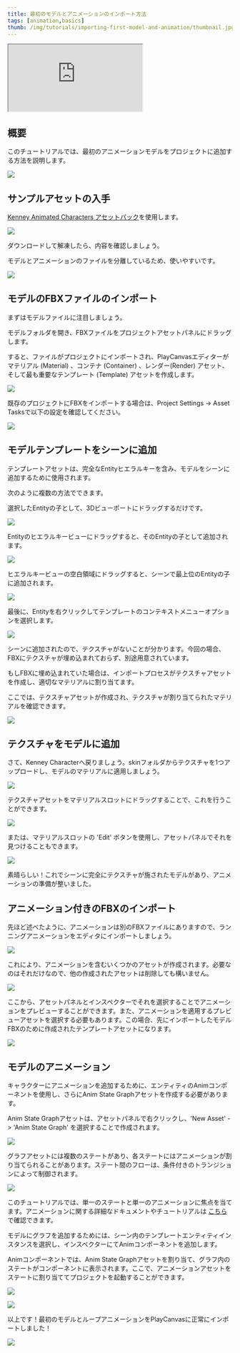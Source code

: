 ```yaml
---
title: 最初のモデルとアニメーションのインポート方法
tags: [animation,basics]
thumb: /img/tutorials/importing-first-model-and-animation/thumbnail.jpg
---
```


<div className="iframe-container">
    <iframe loading="lazy" src="https://www.youtube.com/embed/r0LYQw7laRA" title="YouTube video player" allow="accelerometer; autoplay; clipboard-write; encrypted-media; gyroscope; picture-in-picture" allowfullscreen></iframe>
</div>

## 概要

このチュートリアルでは、最初のアニメーションモデルをプロジェクトに追加する方法を説明します。

![](/img/tutorials/importing-first-model-and-animation/preview.gif)

## サンプルアセットの入手

[Kenney Animated Characters アセットパック][kenney-site]を使用します。

![](/img/tutorials/importing-first-model-and-animation/kenney-site.jpg)

ダウンロードして解凍したら、内容を確認しましょう。

モデルとアニメーションのファイルを分離しているため、使いやすいです。

![](/img/tutorials/importing-first-model-and-animation/asset-pack-contents.png)

## モデルのFBXファイルのインポート

まずはモデルファイルに注目しましょう。

モデルフォルダを開き、FBXファイルをプロジェクトアセットパネルにドラッグします。

すると、ファイルがプロジェクトにインポートされ、PlayCanvasエディターがマテリアル (Material) 、コンテナ (Container) 、レンダー(Render) アセット、そして最も重要なテンプレート (Template) アセットを作成します。

![](/img/tutorials/importing-first-model-and-animation/importing-model-fbx.gif)

既存のプロジェクトにFBXをインポートする場合は、Project Settings -> Asset Tasksで以下の設定を確認してください。

![](/img/tutorials/importing-first-model-and-animation/asset-tasks-settings.png)

## モデルテンプレートをシーンに追加

テンプレートアセットは、完全なEntityヒエラルキーを含み、モデルをシーンに追加するために使用されます。

次のように複数の方法でできます。

選択したEntityの子として、3Dビューポートにドラッグするだけです。

![](/img/tutorials/importing-first-model-and-animation/template-add-scene-view.gif)

Entityのヒエラルキービューにドラッグすると、そのEntityの子として追加されます。

![](/img/tutorials/importing-first-model-and-animation/template-add-on-entity.gif)

ヒエラルキービューの空白領域にドラッグすると、シーンで最上位のEntityの子に追加されます。

![](/img/tutorials/importing-first-model-and-animation/template-add-scene-hierarchy-area.gif)

最後に、Entityを右クリックしてテンプレートのコンテキストメニューオプションを選択します。

![](/img/tutorials/importing-first-model-and-animation/template-add-context-menu.gif)

シーンに追加されたので、テクスチャがないことが分かります。今回の場合、FBXにテクスチャが埋め込まれておらず、別途用意されています。

もしFBXに埋め込まれていた場合は、インポートプロセスがテクスチャアセットを作成し、適切なマテリアルに割り当てます。

ここでは、テクスチャアセットが作成され、テクスチャが割り当てられたマテリアルを確認できます。

![](/img/tutorials/importing-first-model-and-animation/embedded-textures-fbx-example.png)

## テクスチャをモデルに追加

さて、Kenney Characterへ戻りましょう。skinフォルダからテクスチャを1つアップロードし、モデルのマテリアルに適用しましょう。

![](/img/tutorials/importing-first-model-and-animation/importing-texture.gif)

テクスチャアセットをマテリアルスロットにドラッグすることで、これを行うことができます。

![](/img/tutorials/importing-first-model-and-animation/texture-to-material.gif)

または、マテリアルスロットの 'Edit' ボタンを使用し、アセットパネルでそれを見つけることもできます。
 

![](/img/tutorials/importing-first-model-and-animation/material-pick-texture.gif)

素晴らしい！これでシーンに完全にテクスチャが施されたモデルがあり、アニメーションの準備が整いました。

## アニメーション付きのFBXのインポート

先ほど述べたように、アニメーションは別のFBXファイルにありますので、ランニングアニメーションをエディタにインポートしましょう。

![](/img/tutorials/importing-first-model-and-animation/importing-animation-fbx.gif)

これにより、アニメーションを含むいくつかのアセットが作成されます。必要なのはそれだけなので、他の作成されたアセットは削除しても構いません。

![](/img/tutorials/importing-first-model-and-animation/delete-animation-files.png)

ここから、アセットパネルとインスペクターでそれを選択することでアニメーションをプレビューすることができます。また、アニメーションを適用するプレビューアセットを選択する必要もあります。この場合、先にインポートしたモデルFBXのために作成されたテンプレートアセットになります。

![](/img/tutorials/importing-first-model-and-animation/animation-preview.gif)

## モデルのアニメーション

キャラクターにアニメーションを追加するために、エンティティのAnimコンポーネントを使用し、さらにAnim State Graphアセットを作成する必要があります。

Anim State Graphアセットは、アセットパネルで右クリックし、'New Asset'  -> 'Anim State Graph' を選択することで作成されます。

![](/img/tutorials/importing-first-model-and-animation/create-anim-state-graph.gif)

グラフアセットには複数のステートがあり、各ステートにはアニメーションが割り当てられることがあります。ステート間のフローは、条件付きのトランジションによって制御されます。

![](/img/tutorials/importing-first-model-and-animation/anim-state-graph.png)

このチュートリアルでは、単一のステートと単一のアニメーションに焦点を当てます。アニメーションに関する詳細なドキュメントやチュートリアルは  [こちら][animation-documentation]で確認できます。

モデルにグラフを追加するためには、シーン内のテンプレートエンティティインスタンスを選択し、インスペクターにてAnimコンポーネントを追加します。

Animコンポーネントでは、Anim State Graphアセットを割り当て、グラフ内のステートがコンポーネントに表示されます。ここで、アニメーションアセットをステートに割り当ててプロジェクトを起動することができます。

![](/img/tutorials/importing-first-model-and-animation/add-anim-component.gif)

![](/img/tutorials/importing-first-model-and-animation/add-animation-to-anim.gif)

以上です！最初のモデルとループアニメーションをPlayCanvasに正常にインポートしました！

![](/img/tutorials/importing-first-model-and-animation/preview.gif)

[kenney-site]: https://www.kenney.nl/assets/animated-characters
[animation-documentation]: /user-manual/animation/
